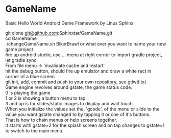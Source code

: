 # GameName
Basic Hello World Android Game Framework by Linus Sphinx

git clone git@github.com:Sphinxtar/GameName.git<br/>
cd GameName<br/>
./changeGameName.sh BikerBrawl or what ever you want to name your new game project<br/>
fire up android studio, use ... menu at right corner to import gradle project, let gradle sync<br/>
From file menu -> 'invalidate cache and restart'<br/>
hit the debug button, should fire up emulator and draw a white rect in corner of a blue screen<br/>
git init, add, commit and push to your own repository, see gtiwtf.txt<br/>
Game engine revolves around gstate, the game status code.<br/>
0 is playing the game<br/>
1 or 2 is showing a button menu to tap<br/>
3 and up is for slides/static images to display and wait touch<br/>
When you initialize the values set the, 'gcode', of the menu or
slide to the value you want gstate changed to by tapping it or one of it's buttons.<br/>
That is how to chain menus or help screens together.<br/>
It starts with gstate=2 for the splash screen and on tap changes to 
gstate=1 to switch to the main menu.
